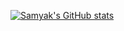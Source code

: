 [![Samyak's GitHub stats](https://github-readme-stats.vercel.app/api?username=samyakOO7&show_icons=true&bg_color=EAECEE&text_color=AA00FF&title_color=E67E22)](https://github.com/samyakOO7/github-readme-stats)
